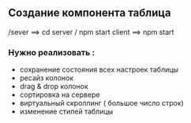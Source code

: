 ## Создание компонента таблица

 /sever  ==> cd server /  npm start
 client ==> npm start

### Нужно реализовать :

- сохранение состояния всех настроек таблицы
- ресайз колонок
- drag & drop колонок
- сортировка на сервере
- виртуальный скроллинг ( большое число строк)
- изменение стилей таблицы
